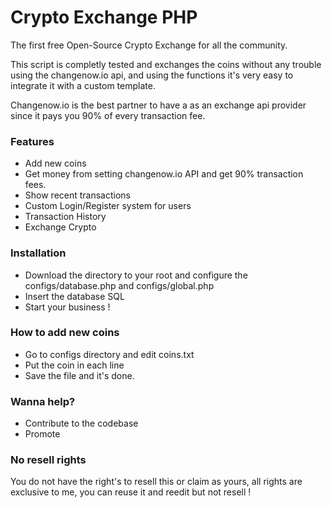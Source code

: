 # Crypto Exchange PHP
The first free Open-Source Crypto Exchange for all the community.

This script is completly tested and exchanges the coins without any trouble using the changenow.io api, and using the functions it's very easy to integrate it with a custom template.

Changenow.io is the best partner to have a as an exchange api provider since it pays you 90% of every transaction fee.

### Features
 - Add new coins
 - Get money from setting changenow.io API and get 90% transaction fees.
 - Show recent transactions
 - Custom Login/Register system for users
 - Transaction History
 - Exchange Crypto


### Installation

- Download the directory to your root and configure the configs/database.php and configs/global.php
- Insert the database SQL 
- Start your business !


### How to add new coins

- Go to configs directory and edit coins.txt
- Put the coin in each line
- Save the file and it's done.

### Wanna help? 

 - Contribute to the codebase
 - Promote 
 
 ### No resell rights
 
 You do not have the right's to resell this or claim as yours, all rights are exclusive to me, you can reuse it and reedit but not resell !
